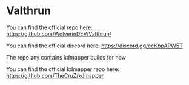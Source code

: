 # Valthrun
You can find the official repo here: https://github.com/WolverinDEV/Valthrun/

You can find the official discord here: https://discord.gg/ecKbpAPW5T

The repo any contains kdmapper builds for now

You can find the official kdmapper repo here: https://github.com/TheCruZ/kdmapper
